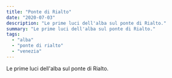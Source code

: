 ```yaml
---
title: "Ponte di Rialto"
date: "2020-07-03"
description: "Le prime luci dell'alba sul ponte di Rialto."
summary: "Le prime luci dell'alba sul ponte di Rialto."
tags: 
  - "alba"
  - "ponte di rialto"
  - "venezia"
---
```


Le prime luci dell'alba sul ponte di Rialto.